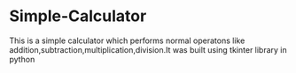 # Simple-Calculator
  This is a simple calculator which performs normal operatons like addition,subtraction,multiplication,division.It was built using tkinter library in python
